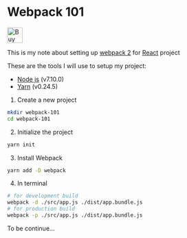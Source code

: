 # Webpack 101

<a href='https://ko-fi.com/A01511WO' target='_blank'><img height='36' style='border:0px;height:36px;' src='https://az743702.vo.msecnd.net/cdn/kofi5.png?v=0' border='0' alt='Buy Me a Coffee at ko-fi.com' /></a>

This is my note about setting up [webpack 2](https://webpack.js.org/) for [React](https://facebook.github.io/react/) project

These are the tools I will use to setup my project:
- [Node js](https://nodejs.org/en/) (v7.10.0)
- [Yarn](https://yarnpkg.com/en/) (v0.24.5)


1. Create a new project
```bash
mkdir webpack-101
cd webpack-101
```
2. Initialize the project
```bash
yarn init
```
3. Install Webpack
```bash
yarn add -D webpack
```
4. In terminal
```bash
# for development build
webpack -d ./src/app.js ./dist/app.bundle.js
# for production build
webpack -p ./src/app.js ./dist/app.bundle.js
```

To be continue...

